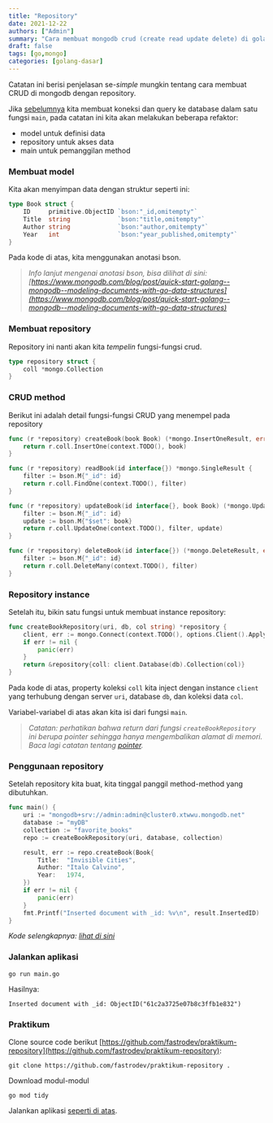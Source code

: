 ```yaml
---
title: "Repository"
date: 2021-12-22
authors: ["Admin"]
summary: "Cara membuat mongodb crud (create read update delete) di golang dengan repository"
draft: false
tags: [go,mongo]
categories: [golang-dasar]
---
```


Catatan ini berisi penjelasan se-*simple* mungkin tentang cara membuat CRUD di mongodb dengan repository.

Jika [sebelumnya](/posts/mongodb) kita membuat koneksi dan query ke database dalam satu fungsi `main`, pada catatan ini kita akan melakukan beberapa refaktor:
- model untuk definisi data
- repository untuk akses data
- main untuk pemanggilan method

### Membuat model
Kita akan menyimpan data dengan struktur seperti ini:
```go
type Book struct {
	ID     primitive.ObjectID `bson:"_id,omitempty"`
	Title  string             `bson:"title,omitempty"`
	Author string             `bson:"author,omitempty"`
	Year   int                `bson:"year_published,omitempty"`
}
```
Pada kode di atas, kita menggunakan anotasi bson.
> *Info lanjut mengenai anotasi bson, bisa dilihat di sini: [https://www.mongodb.com/blog/post/quick-start-golang--mongodb--modeling-documents-with-go-data-structures](https://www.mongodb.com/blog/post/quick-start-golang--mongodb--modeling-documents-with-go-data-structures)*

### Membuat repository
Repository ini nanti akan kita *tempelin* fungsi-fungsi crud.
```go
type repository struct {
	coll *mongo.Collection
}
```

### CRUD method
Berikut ini adalah detail fungsi-fungsi CRUD yang menempel pada repository
```go
func (r *repository) createBook(book Book) (*mongo.InsertOneResult, error) {
	return r.coll.InsertOne(context.TODO(), book)
}

func (r *repository) readBook(id interface{}) *mongo.SingleResult {
	filter := bson.M{"_id": id}
	return r.coll.FindOne(context.TODO(), filter)
}

func (r *repository) updateBook(id interface{}, book Book) (*mongo.UpdateResult, error) {
	filter := bson.M{"_id": id}
	update := bson.M{"$set": book}
	return r.coll.UpdateOne(context.TODO(), filter, update)
}

func (r *repository) deleteBook(id interface{}) (*mongo.DeleteResult, error) {
	filter := bson.M{"_id": id}
	return r.coll.DeleteMany(context.TODO(), filter)
}
```

### Repository instance
Setelah itu, bikin satu fungsi untuk membuat instance repository:
```go
func createBookRepository(uri, db, col string) *repository {
	client, err := mongo.Connect(context.TODO(), options.Client().ApplyURI(uri))
	if err != nil {
		panic(err)
	}
	return &repository{coll: client.Database(db).Collection(col)}
}
```
Pada kode di atas, property koleksi `coll` kita inject dengan instance `client` yang terhubung dengan server `uri`, database `db`, dan koleksi data `col`.

Variabel-variabel di atas akan kita isi dari fungsi `main`.

> *Catatan: perhatikan bahwa return dari fungsi `createBookRepository` ini berupa pointer sehingga hanya mengembalikan alamat di memori. Baca lagi catatan tentang [pointer](/posts/pointer).*

### Penggunaan repository
Setelah repository kita buat, kita tinggal panggil method-method yang dibutuhkan.
```go
func main() {
	uri := "mongodb+srv://admin:admin@cluster0.xtwwu.mongodb.net"
	database := "myDB"
	collection := "favorite_books"
	repo := createBookRepository(uri, database, collection)

	result, err := repo.createBook(Book{
		Title:  "Invisible Cities",
		Author: "Italo Calvino",
		Year:   1974,
	})
	if err != nil {
		panic(err)
	}
	fmt.Printf("Inserted document with _id: %v\n", result.InsertedID)
}
```
*Kode selengkapnya: [lihat di sini](https://github.com/fastrodev/praktikum-repository/blob/main/main.go)*

### Jalankan aplikasi
```
go run main.go
```
Hasilnya:
```
Inserted document with _id: ObjectID("61c2a3725e07b8c3ffb1e832")
```

### Praktikum
Clone source code berikut [https://github.com/fastrodev/praktikum-repository](https://github.com/fastrodev/praktikum-repository):
```shell
git clone https://github.com/fastrodev/praktikum-repository .
```

Download modul-modul
```
go mod tidy
```

Jalankan aplikasi [seperti di atas](#jalankan-aplikasi).
